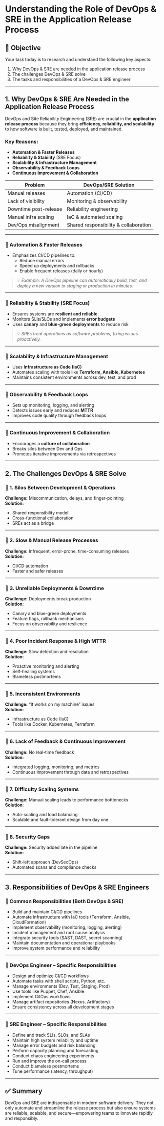 # Understanding the Role of DevOps & SRE in the Application Release Process

## 📌 Objective

Your task today is to research and understand the following key aspects:

1. Why DevOps & SRE are needed in the application release process  
2. The challenges DevOps & SRE solve  
3. The tasks and responsibilities of a DevOps & SRE engineer  

---

## 1. Why DevOps & SRE Are Needed in the Application Release Process

DevOps and Site Reliability Engineering (SRE) are crucial in the **application release process** because they bring **efficiency, reliability, and scalability** to how software is built, tested, deployed, and maintained.

### Key Reasons:

- **Automation & Faster Releases**  
- **Reliability & Stability** (SRE Focus)  
- **Scalability & Infrastructure Management**  
- **Observability & Feedback Loops**  
- **Continuous Improvement & Collaboration**  

| Problem               | DevOps/SRE Solution                         |
|-----------------------|---------------------------------------------|
| Manual releases       | Automation (CI/CD)                          |
| Lack of visibility    | Monitoring & observability                  |
| Downtime post-release | Reliability engineering                     |
| Manual infra scaling  | IaC & automated scaling                     |
| Dev/Ops misalignment  | Shared responsibility & collaboration       |

---

### 🔹 Automation & Faster Releases

- Emphasizes CI/CD pipelines to:
  - Reduce manual errors  
  - Speed up deployments and rollbacks  
  - Enable frequent releases (daily or hourly)

> 💡 *Example: A DevOps pipeline can automatically build, test, and deploy a new version to staging or production in minutes.*

---

### 🔹 Reliability & Stability (SRE Focus)

- Ensures systems are **resilient and reliable**  
- Monitors SLIs/SLOs and implements **error budgets**  
- Uses **canary** and **blue-green deployments** to reduce risk

> 💡 *SREs treat operations as software problems, fixing issues proactively.*

---

### 🔹 Scalability & Infrastructure Management

- Uses **Infrastructure as Code (IaC)**  
- Automates scaling with tools like **Terraform, Ansible, Kubernetes**  
- Maintains consistent environments across dev, test, and prod

---

### 🔹 Observability & Feedback Loops

- Sets up monitoring, logging, and alerting  
- Detects issues early and reduces **MTTR**  
- Improves code quality through feedback loops

---

### 🔹 Continuous Improvement & Collaboration

- Encourages a **culture of collaboration**  
- Breaks silos between Dev and Ops  
- Promotes iterative improvements via retrospectives

---

## 2. The Challenges DevOps & SRE Solve

### 🔸 1. Silos Between Development & Operations

**Challenge:** Miscommunication, delays, and finger-pointing  
**Solution:**  
- Shared responsibility model  
- Cross-functional collaboration  
- SREs act as a bridge

---

### 🔸 2. Slow & Manual Release Processes

**Challenge:** Infrequent, error-prone, time-consuming releases  
**Solution:**  
- CI/CD automation  
- Faster and safer releases

---

### 🔸 3. Unreliable Deployments & Downtime

**Challenge:** Deployments break production  
**Solution:**  
- Canary and blue-green deployments  
- Feature flags, rollback mechanisms  
- Focus on observability and resilience

---

### 🔸 4. Poor Incident Response & High MTTR

**Challenge:** Slow detection and resolution  
**Solution:**  
- Proactive monitoring and alerting  
- Self-healing systems  
- Blameless postmortems

---

### 🔸 5. Inconsistent Environments

**Challenge:** “It works on my machine” issues  
**Solution:**  
- Infrastructure as Code (IaC)  
- Tools like Docker, Kubernetes, Terraform

---

### 🔸 6. Lack of Feedback & Continuous Improvement

**Challenge:** No real-time feedback  
**Solution:**  
- Integrated logging, monitoring, and metrics  
- Continuous improvement through data and retrospectives

---

### 🔸 7. Difficulty Scaling Systems

**Challenge:** Manual scaling leads to performance bottlenecks  
**Solution:**  
- Auto-scaling and load balancing  
- Scalable and fault-tolerant design from day one

---

### 🔸 8. Security Gaps

**Challenge:** Security added late in the pipeline  
**Solution:**  
- Shift-left approach (DevSecOps)  
- Automated scans and compliance checks

---

## 3. Responsibilities of DevOps & SRE Engineers

### 🔹 Common Responsibilities (Both DevOps & SRE)

- Build and maintain CI/CD pipelines  
- Automate infrastructure with IaC tools (Terraform, Ansible, CloudFormation)  
- Implement observability (monitoring, logging, alerting)  
- Incident management and root cause analysis  
- Integrate security tools (SAST, DAST, secret scanning)  
- Maintain documentation and operational playbooks  
- Improve system performance and reliability  

---

### 🔹 DevOps Engineer – Specific Responsibilities

- Design and optimize CI/CD workflows  
- Automate tasks with shell scripts, Python, etc.  
- Manage environments (Dev, Test, Staging, Prod)  
- Use tools like Puppet, Chef, Ansible  
- Implement GitOps workflows  
- Manage artifact repositories (Nexus, Artifactory)  
- Ensure consistency across all development stages

---

### 🔹 SRE Engineer – Specific Responsibilities

- Define and track SLIs, SLOs, and SLAs  
- Maintain high system reliability and uptime  
- Manage error budgets and risk balancing  
- Perform capacity planning and forecasting  
- Conduct chaos engineering experiments  
- Run and improve the on-call process  
- Conduct blameless postmortems  
- Tune performance (latency, throughput)

---

## ✅ Summary

DevOps and SRE are indispensable in modern software delivery. They not only automate and streamline the release process but also ensure systems are reliable, scalable, and secure—empowering teams to innovate rapidly and responsibly.
